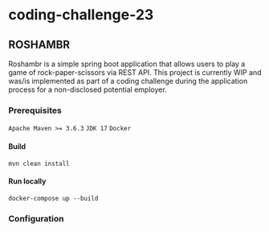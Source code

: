 # coding-challenge-23

## ROSHAMBR
Roshambr is a simple spring boot application that allows users to play a game of rock-paper-scissors via REST API.
This project is currently WIP and was/is implemented as part of a coding challenge during the application process for a non-disclosed potential employer.

### Prerequisites

``` Apache Maven >= 3.6.3 ```
``` JDK 17 ```
``` Docker ```

#### Build
```mvn clean install```

#### Run locally
```docker-compose up --build```

### Configuration